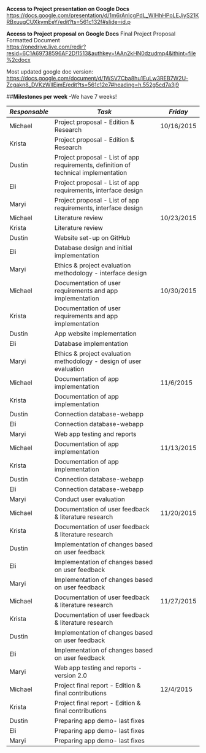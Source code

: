 **Access to Project presentation on Google Docs**
https://docs.google.com/presentation/d/1m6rAnIcgPdL_WIHhHPoLEJiyS21KRBxuugCUXkymEeY/edit?ts=561c132f#slide=id.p

**Access to Project proposal on Google Docs**
Final Project Proposal Formatted Document   
https://onedrive.live.com/redir?resid=6C1A69738596AF2D!1513&authkey=!AAn2kHN0dzudmp4&ithint=file%2cdocx 

Most updated google doc version:
https://docs.google.com/document/d/1WSV7Cba8hu1EuLw3REB7W2U-Zcgakn8_DVKzWIlEjmE/edit?ts=561c12e7#heading=h.552g5cd7a3j9

##**Milestones per week** -We have 7 weeks!

| *Responsable* 	| *Task*                                                                              	| *Friday*    |
|-------------	|---------------------------------------------------------------------------------------	|------------	|
| Michael     	| Project proposal - Edition & Research                                                 	| 10/16/2015 	|
| Krista      	| Project proposal - Edition & Research                                                 	|            	|
| Dustin      	| Project proposal - List of app requirements, definition of technical   implementation 	|            	|
| Eli         	| Project proposal - List of app requirements, interface design                         	|            	|
| Maryi       	| Project proposal - List of app requirements, interface design                         	|            	|
| Michael     	| Literature review                                                                     	| 10/23/2015 	|
| Krista      	| Literature review                                                                     	|            	|
| Dustin      	| Website set-up on GitHub                                                              	|            	|
| Eli         	| Database design and initial implementation                                            	|            	|
| Maryi       	| Ethics & project evaluation methodology - interface design                            	|            	|
| Michael     	| Documentation of user requirements and   app implementation                           	| 10/30/2015 	|
| Krista      	| Documentation of user requirements and app implementation                             	|            	|
| Dustin      	| App website implementation                                                            	|            	|
| Eli         	| Database implementation                                                               	|            	|
| Maryi       	| Ethics & project evaluation methodology - design of user   evaluation                 	|            	|
| Michael     	| Documentation of app implementation                                                   	| 11/6/2015  	|
| Krista      	| Documentation of app implementation                                                   	|            	|
| Dustin      	| Connection database-webapp                                                            	|            	|
| Eli         	| Connection database-webapp                                                            	|            	|
| Maryi       	| Web app testing and reports                                                           	|            	|
| Michael     	| Documentation of app implementation                                                   	| 11/13/2015 	|
| Krista      	| Documentation of app implementation                                                   	|            	|
| Dustin      	| Connection database-webapp                                                            	|            	|
| Eli         	| Connection database-webapp                                                            	|            	|
| Maryi       	| Conduct user evaluation                                                               	|            	|
| Michael     	| Documentation of user feedback &   literature research                                	| 11/20/2015 	|
| Krista      	| Documentation of user feedback & literature research                                  	|            	|
| Dustin      	| Implementation of changes based on user feedback                                      	|            	|
| Eli         	| Implementation of changes based on user feedback                                      	|            	|
| Maryi       	| Implementation of changes based on user feedback                                      	|            	|
| Michael     	| Documentation of user feedback &   literature research                                	| 11/27/2015 	|
| Krista      	| Documentation of user feedback & literature research                                  	|            	|
| Dustin      	| Implementation of changes based on user feedback                                      	|            	|
| Eli         	| Implementation of changes based on user feedback                                      	|            	|
| Maryi       	| Web app testing and reports - version 2.0                                             	|            	|
| Michael     	| Project final report - Edition &   final contributions                                	| 12/4/2015  	|
| Krista      	| Project final report - Edition & final contributions                                  	|            	|
| Dustin      	| Preparing app demo- last fixes                                                        	|            	|
| Eli         	| Preparing app demo- last fixes                                                        	|            	|
| Maryi       	| Preparing app demo- last fixes                                                        	|            	|
